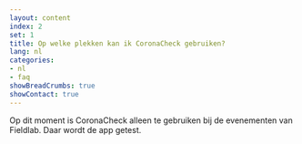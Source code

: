 ```yaml
---
layout: content
index: 2
set: 1
title: Op welke plekken kan ik CoronaCheck gebruiken?
lang: nl
categories:
- nl
- faq
showBreadCrumbs: true
showContact: true
---
```

Op dit moment is CoronaCheck alleen te gebruiken bij de evenementen van Fieldlab. Daar wordt de app getest. 
